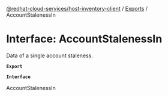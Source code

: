 [@redhat-cloud-services/host-inventory-client](../README.md) / [Exports](../modules.md) / AccountStalenessIn

# Interface: AccountStalenessIn

Data of a single account staleness.

**`Export`**

**`Interface`**

AccountStalenessIn
